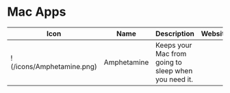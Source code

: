 # Mac Apps

| Icon  | Name | Description | Website |
| ----- | ---- | ------- | ------- |
| !(/icons/Amphetamine.png) | Amphetamine | Keeps your Mac from going to sleep when you need it. | 

